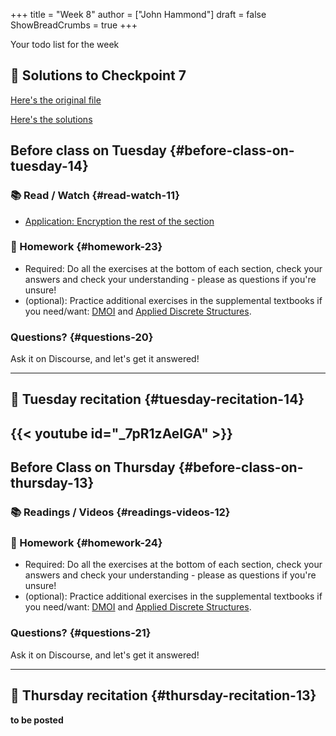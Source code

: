 +++
title = "Week 8"
author = ["John Hammond"]
draft = false
ShowBreadCrumbs = true
+++

Your todo list for the week
<!--more-->


## 📖 Solutions to Checkpoint 7

[Here's the original file](https://nextcloud.math.wichita.edu/index.php/s/naGYMgzRZGsSB9A)

[Here's the solutions](https://nextcloud.math.wichita.edu/index.php/s/gd8GrDpcDjJw9WE)

## Before class on Tuesday {#before-class-on-tuesday-14}


### 📚 Read / Watch {#read-watch-11}

-   [Application:
    Encryption the rest of the section](https://www.math.wichita.edu/~hammond/class-notes/section-numtheory-encryption.html)


### 📝 Homework {#homework-23}

-   Required: Do all the exercises at the bottom of each section, check
    your answers and check your understanding - please as questions if
    you're unsure!
-   (optional): Practice additional exercises in the supplemental
    textbooks if you need/want:
    [DMOI](http://discrete.openmathbooks.org/dmoi3/) and
    [Applied
    Discrete Structures](http://faculty.uml.edu/klevasseur/ads/index-ads.html).


### Questions? {#questions-20}

Ask it on Discourse, and let's get it answered!

---


## 🎥 Tuesday recitation {#tuesday-recitation-14}

{{< youtube id="_7pR1zAeIGA" >}}
---


## Before Class on Thursday {#before-class-on-thursday-13}


### 📚 Readings / Videos {#readings-videos-12}


### 📝 Homework {#homework-24}

-   Required: Do all the exercises at the bottom of each section, check
    your answers and check your understanding - please as questions if
    you're unsure!
-   (optional): Practice additional exercises in the supplemental
    textbooks if you need/want:
    [DMOI](http://discrete.openmathbooks.org/dmoi3/) and
    [Applied
    Discrete Structures](http://faculty.uml.edu/klevasseur/ads/index-ads.html).


### Questions? {#questions-21}

Ask it on Discourse, and let's get it answered!

---


## 🎥 Thursday recitation {#thursday-recitation-13}

****to be posted****
